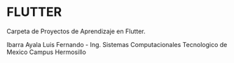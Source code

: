 # FLUTTER

Carpeta de Proyectos de Aprendizaje en Flutter.

Ibarra Ayala Luis Fernando - Ing. Sistemas Computacionales
Tecnologico de Mexico Campus Hermosillo

